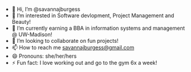- 👋 Hi, I’m @savannajburgess
- 👀 I’m interested in Software devlopment, Project Management and Beauty!
- 🌱 I’m currently earning a BBA in information systems and management @ UW-Madison!
- 💞️ I’m looking to collaborate on fun projects!
- 📫 How to reach me savannajburgess@gmail.com
- 😄 Pronouns: she/her/hers
- ⚡ Fun fact: I love working out and go to the gym 6x a week!

<!---
savannajburgess/savannajburgess is a ✨ special ✨ repository because its `README.md` (this file) appears on your GitHub profile.
You can click the Preview link to take a look at your changes.
--->

